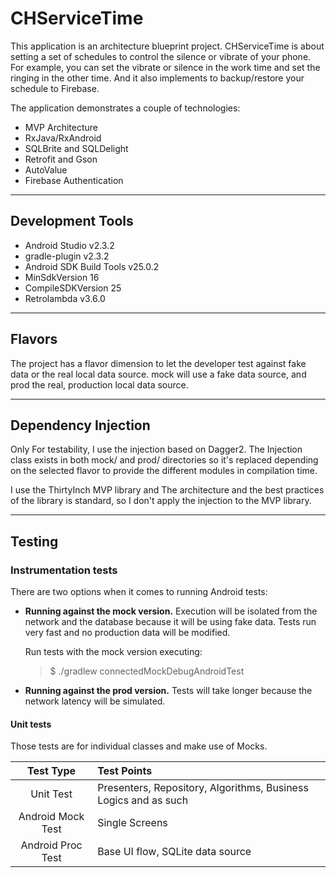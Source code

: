 # CHServiceTime

This application is an architecture blueprint project. CHServiceTime is about setting a set of schedules to control the silence or vibrate of your phone. For example, you can set the vibrate or silence in the work time and set the ringing in
the other time. And it also implements to backup/restore your schedule to Firebase.

The application demonstrates a couple of technologies:

- MVP Architecture
- RxJava/RxAndroid
- SQLBrite and SQLDelight
- Retrofit and Gson
- AutoValue
- Firebase Authentication

--------------------

## Development Tools

- Android Studio v2.3.2
- gradle-plugin v2.3.2
- Android SDK Build Tools v25.0.2
- MinSdkVersion 16
- CompileSDKVersion 25
- Retrolambda v3.6.0

--------------------

## Flavors

The project has a flavor dimension to let the developer test against fake data or the real local data source. mock will use a fake data source, and prod the real, production local data source.

--------------------

## Dependency Injection

Only For testability, I use the injection based on Dagger2. The Injection class exists in both mock/ and prod/ directories so it's replaced depending on the selected flavor to provide the different modules in compilation time.

I use the ThirtyInch MVP library and The architecture and the best practices of the library is standard, so I don't apply the injection to the MVP library.

--------------------

## Testing

### Instrumentation tests

There are two options when it comes to running Android tests:

- **Running against the mock version.** Execution will be isolated from the network and the database because it will be using fake data. Tests run very fast and no production data will be modified.

    Run tests with the mock version executing:
    > $ ./gradlew connectedMockDebugAndroidTest
- **Running against the prod version.** Tests will take longer because the network latency will be simulated.

#### Unit tests

Those tests are for individual classes and make use of Mocks.

|Test Type|Test Points|
| :---: | :--- |
|Unit Test|Presenters, Repository, Algorithms, Business Logics and as such|
|Android Mock Test|Single Screens|
|Android Proc Test|Base UI flow, SQLite data source|

